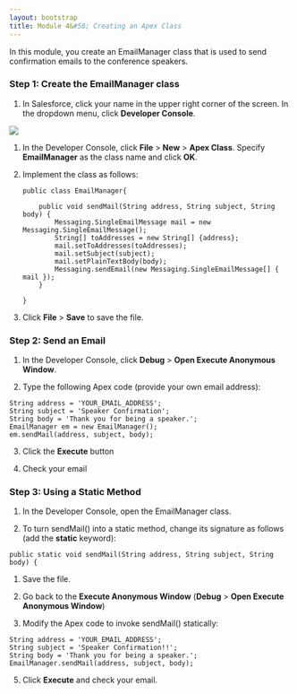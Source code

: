 ```yaml
---
layout: bootstrap
title: Module 4&#58; Creating an Apex Class
---
```

In this module, you create an EmailManager class that is used to send confirmation emails to the conference speakers.

### Step 1: Create the EmailManager class

1. In Salesforce, click your name in the upper right corner of the screen. In the dropdown menu, click **Developer Console**.

  ![](https://github.com/ccoenraets/salesforce-developer-workshop/raw/master/images/devconsole.jpg)

1. In the Developer Console, click **File** > **New** > **Apex Class**. Specify **EmailManager** as the class name and click **OK**.

2. Implement the class as follows:

    ```
    public class EmailManager{
    
        public void sendMail(String address, String subject, String body) {
            Messaging.SingleEmailMessage mail = new Messaging.SingleEmailMessage();
            String[] toAddresses = new String[] {address};
            mail.setToAddresses(toAddresses);
            mail.setSubject(subject);
            mail.setPlainTextBody(body);
            Messaging.sendEmail(new Messaging.SingleEmailMessage[] { mail });
        }
    
    }
    ```

1. Click **File** > **Save** to save the file.  

### Step 2: Send an Email

1. In the Developer Console, click **Debug** > **Open Execute Anonymous Window**.

2. Type the following Apex code (provide your own email address):

  ```
  String address = 'YOUR_EMAIL_ADDRESS';
  String subject = 'Speaker Confirmation';
  String body = 'Thank you for being a speaker.';
  EmailManager em = new EmailManager();
  em.sendMail(address, subject, body);
  ```

3. Click the **Execute** button

4. Check your email


### Step 3: Using a Static Method

1. In the Developer Console, open the EmailManager class.

1. To turn sendMail() into a static method, change its signature as follows (add the **static** keyword):

  ```
  public static void sendMail(String address, String subject, String body) {
  ```

1. Save the file.

3. Go back to the **Execute Anonymous Window** (**Debug** > **Open Execute Anonymous Window**)

4. Modify the Apex code to invoke sendMail() statically:

  ```
  String address = 'YOUR_EMAIL_ADDRESS';
  String subject = 'Speaker Confirmation!!';
  String body = 'Thank you for being a speaker.';
  EmailManager.sendMail(address, subject, body);
  ```

5. Click **Execute** and check your email.
